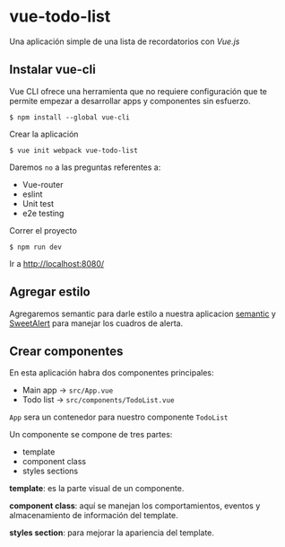 # vue-todo-list

Una aplicación simple de una lista de recordatorios con *Vue.js*

## Instalar vue-cli
Vue CLI ofrece una herramienta que no requiere configuración que te permite empezar a desarrollar apps y componentes sin esfuerzo.


`$ npm install --global vue-cli`

Crear la aplicación

`$ vue init webpack vue-todo-list`

Daremos `no` a las preguntas referentes a:

 - Vue-router
 - eslint
 - Unit test
 - e2e testing

Correr el proyecto

`$ npm run dev`

Ir a [http://localhost:8080/](http://localhost:8080/)

## Agregar estilo

Agregaremos semantic para darle estilo a nuestra aplicacion [semantic](https://semantic-ui.com/) y [SweetAlert](https://sweetalert.js.org/) para manejar los cuadros de alerta.

## Crear componentes

En esta aplicación habra dos componentes principales:

  - Main app -> `src/App.vue`
  - Todo list -> `src/components/TodoList.vue`

`App` sera un contenedor para nuestro componente `TodoList`

Un componente se compone de tres partes:

  - template
  - component class
  - styles sections

**template**: es la parte visual de un componente.

**component class**: aquí se manejan los comportamientos, eventos y almacenamiento de información del template.

**styles section**: para mejorar la apariencia del template.
